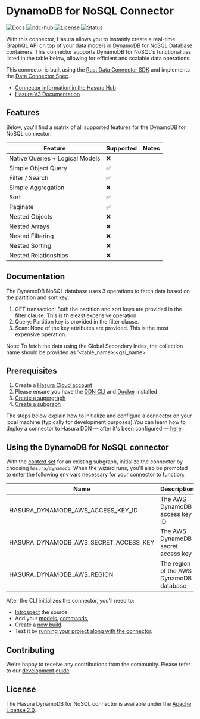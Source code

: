 # DynamoDB for NoSQL Connector

[![Docs](https://img.shields.io/badge/docs-v3.x-brightgreen.svg?style=flat)](https://hasura.io/docs/3.0/latest/connectors/dynamodb/)
[![ndc-hub](https://img.shields.io/badge/ndc--hub-dynamodb-blue.svg?style=flat)](https://hasura.io/connectors/dynamodb)
[![License](https://img.shields.io/badge/license-Apache--2.0-purple.svg?style=flat)](LICENSE.txt)
[![Status](https://img.shields.io/badge/status-alpha-yellow.svg?style=flat)](./readme.md)

With this connector, Hasura allows you to instantly create a real-time GraphQL API on top of your data models in DynamoDB for NoSQL Database containers. This connector supports DynamoDB for NoSQL's functionalities listed in
the table below, allowing for efficient and scalable data operations.

This connector is built using the [Rust Data Connector SDK](https://github.com/hasura/ndc-hub#rusk-sdk) and implements
the [Data Connector Spec](https://github.com/hasura/ndc-spec).

- [Connector information in the Hasura Hub](https://hasura.io/connectors/dynamodb)
- [Hasura V3 Documentation](https://hasura.io/docs/3.0)

## Features

Below, you'll find a matrix of all supported features for the DynamoDB for NoSQL connector:

| Feature                         | Supported | Notes |
|---------------------------------|-----------|-------|
| Native Queries + Logical Models | ❌        |       |
| Simple Object Query             | ✅        |       |
| Filter / Search                 | ✅        |       |
| Simple Aggregation              | ❌        |       |
| Sort                            | ✅        |       |
| Paginate                        | ✅        |       |
| Nested Objects                  | ❌        |       |
| Nested Arrays                   | ❌        |       |
| Nested Filtering                | ❌        |       |
| Nested Sorting                  | ❌        |       |
| Nested Relationships            | ❌        |       |

## Documentation

The DynamoDB NoSQL database uses 3 operations to fetch data based on the partition and sort key:

1. GET transaction: Both the partition and sort keys are provided in the filter clause. This is th eleast expensive operation.
2. Query: Partition key is provided in the filter clause.
3. Scan: None of the key attributes are provided. This is the most expensive operation.

Note: To fetch the data using the Global Secondary Index, the collection name should be provided as '<table_name>:<gsi_name>

## Prerequisites

1. Create a [Hasura Cloud account](https://console.hasura.io)
2. Please ensure you have the [DDN CLI](https://hasura.io/docs/3.0/cli/installation) and
   [Docker](https://docs.docker.com/engine/install/) installed
3. [Create a supergraph](https://hasura.io/docs/3.0/getting-started/init-supergraph)
4. [Create a subgraph](https://hasura.io/docs/3.0/getting-started/init-subgraph)

The steps below explain how to initialize and configure a connector on your local machine (typically for development
purposes).You can learn how to deploy a connector to Hasura DDN — after it's been configured —
[here](https://hasura.io/docs/3.0/getting-started/deployment/deploy-a-connector).

## Using the DynamoDB for NoSQL connector

With the [context set](https://hasura.io/docs/3.0/cli/commands/ddn_context_set/) for an existing subgraph, initialize
the connector by choosing `hasura/dynamodb`. When the wizard runs, you'll also be prompted to enter the following
env vars necessary for your connector to function:

| Name                                      | Description                                                                 | Required |
| ----------------------------------------- | --------------------------------------------------------------------------- | -------- |
| HASURA_DYNAMODB_AWS_ACCESS_KEY_ID         | The AWS DynamoDB access key ID                                              | Yes      |
| HASURA_DYNAMODB_AWS_SECRET_ACCESS_KEY     | The AWS DynamoDB secret access key                                          | Yes      |
| HASURA_DYNAMODB_AWS_REGION                | The region of the AWS DynamoDB database                                     | Yes      |

After the CLI initializes the connector, you'll need to:

- [Introspect](https://hasura.io/docs/3.0/cli/commands/ddn_connector_introspect) the source.
- Add your [models](https://hasura.io/docs/3.0/cli/commands/ddn_model_add),
  [commands](https://hasura.io/docs/3.0/cli/commands/ddn_command_add),
- Create a [new build](https://hasura.io/docs/3.0/cli/commands/ddn_supergraph_build_local).
- Test it by [running your project along with the connector](https://hasura.io/docs/3.0/cli/commands/ddn_run#examples).

## Contributing

We're happy to receive any contributions from the community. Please refer to our
[development guide](https://github.com/hasura/ndc-dynamodb/blob/main/docs/development.md).

## License

The Hasura DynamoDB for NoSQL connector is available under the
[Apache License 2.0](https://www.apache.org/licenses/LICENSE-2.0).
